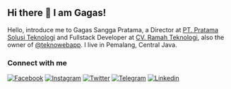 ## Hi there 👋 I am Gagas!
Hello, introduce me to Gagas Sangga Pratama, a Director at [PT. Pratama Solusi Teknologi](https://pratamatechsolution) and Fullstack Developer at [CV. Ramah Teknologi](https://ramahteknologi.com), also the owner of [@teknowebapp](https://github.com/teknowebapp). I live in Pemalang, Central Java.

### Connect with me
[![Facebook](https://img.shields.io/badge/Facebook-%234267B2.svg?&style=for-the-badge&logo=facebook&logoColor=white)](https://www.facebook.com/gagas.sp)
[![Instagram](	https://img.shields.io/badge/Instagram-E4405F?style=for-the-badge&logo=instagram&logoColor=white)](https://www.instagram.com/haiigas)
[![Twitter](https://img.shields.io/badge/Twitter-%2300acee.svg?&style=for-the-badge&logo=twitter&logoColor=white)](https://www.twitter.com/haiigas)
[![Telegram](https://img.shields.io/badge/Telegram-%230088cc.svg?&style=for-the-badge&logo=telegram&logoColor=white)](https://t.me/haiigas)
[![Linkedin](https://img.shields.io/badge/LinkedIn-0077B5?style=for-the-badge&logo=linkedin&logoColor=white)](https://www.linkedin.com/in/haiigas)
